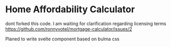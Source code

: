# Home Affordability Calculator

dont forked this code. I am waiting for clarification regarding licensing terms https://github.com/ronnyvotel/mortgage-calculator/issues/2

Planed to write svelte component based on bulma css
